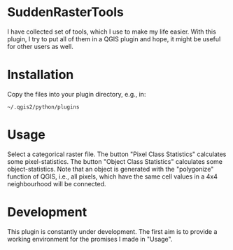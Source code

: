 # SuddenRasterTools

I have collected set of tools, which I use to make my life easier. With this plugin, I try to put all of them in a QGIS plugin and hope, it might be useful for other users as well.



# Installation

Copy the files into your plugin directory, e.g., in:

    ~/.qgis2/python/plugins


# Usage

Select a categorical raster file. The button "Pixel Class Statistics" calculates some pixel-statistics. The button "Object Class Statistics" calculates some object-statistics. Note that an object is generated with the "polygonize" function of QGIS, i.e., all pixels, which have the same cell values in a 4x4 neighbourhood will be connected.

# Development

This plugin is constantly under development. The first aim is to provide a working environment for the promises I made in "Usage".

